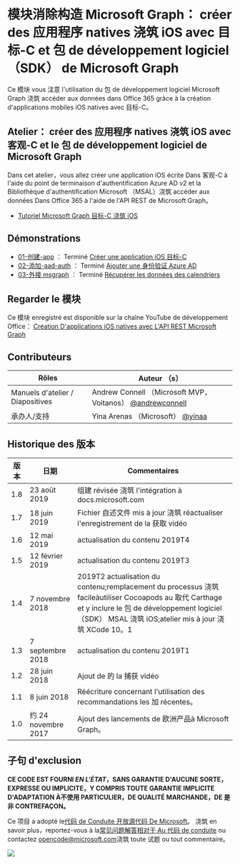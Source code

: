 # <a name="module-de-formation-microsoft-graph-crer-des-applications-natives-pour-ios-avec-objective-c-et-le-kit-de-dveloppement-logiciel-sdk-de-microsoft-graph"></a>模块消除构造 Microsoft Graph： créer des 应用程序 natives 浇筑 iOS avec 目标-C et 包 de développement logiciel （SDK） de Microsoft Graph

Ce 模块 vous 注意 l'utilisation du 包 de développement logiciel Microsoft Graph 浇筑 accéder aux données dans Office 365 grâce à la création d'applications mobiles iOS natives avec 目标-C。

## <a name="atelier-crer-des-applications-natives-pour-ios-avec-objective-c-et-le-kit-de-dveloppement-logiciel-de-microsoft-graph"></a>Atelier： créer des 应用程序 natives 浇筑 iOS avec 客观-C et le 包 de développement logiciel de Microsoft Graph

Dans cet atelier，vous allez créer une application iOS écrite Dans 客观-C à l'aide du point de terminaison d'authentification Azure AD v2 et la Bibliothèque d'authentification Microsoft （MSAL）浇筑 accéder aux données Dans Office 365 à l'aide de l'API REST de Microsoft Graph。

- [Tutoriel Microsoft Graph 目标-C 浇筑 iOS](https://docs.microsoft.com/graph/tutorials/ios-objectivec)

## <a name="dmonstrations"></a>Démonstrations

- [01-创建-app](demos/01-create-app) ： Terminé [Créer une application iOS 目标-C](https://docs.microsoft.com/graph/tutorials/ios-objectivec?tutorial-step=1)
- [02-添加-aad-auth](demos/02-add-aad-auth) ： Terminé [Ajouter une 身份验证 Azure AD](https://docs.microsoft.com/graph/tutorials/ios-objectivec?tutorial-step=3)
- [03-外接 msgraph](demos/03-add-msgraph) ： Terminé [Récupérer les données des calendriers](https://docs.microsoft.com/graph/tutorials/ios-objectivec?tutorial-step=4)

## <a name="regarder-le-module"></a>Regarder le 模块

Ce 模块 enregistré est disponible sur la chaîne YouTube de développement Office： [Création D'applications iOS natives avec L'API REST Microsoft Graph](https://youtu.be/Gg8Qy1Dqyzw)

## <a name="contributeurs"></a>Contributeurs

| Rôles | Auteur （s） |
| -------------------- | ------------------------------------------------------------------------------------ |
| Manuels d'atelier / Diapositives | Andrew Connell （Microsoft MVP，Voitanos） [@andrewconnell](//github.com/andrewconnell) |
| 承办人/支持 | Yina Arenas （Microsoft） [@yinaa](//github.com/yinaa) |

## <a name="historique-des-versions"></a>Historique des 版本

| 版本 | 日期 | Commentaires |
| ------- | ------------------ | ------------------------------------------------------------------------------------------------------------------------------------ |
| 1.8 | 23 août 2019 | 组建 révisée 浇筑 l'intégration à docs.microsoft.com |
| 1.7 | 18 juin 2019 | Fichier 自述文件 mis à jour 浇筑 réactualiser l'enregistrement de la 获取 vidéo |
| 1.6 | 12 mai 2019 | actualisation du contenu 2019T4 |
| 1.5 | 12 février 2019 | actualisation du contenu 2019T3 |
| 1.4 | 7 novembre 2018 | 2019T2 actualisation du contenu;remplacement du processus 浇筑 facileàutiliser Cocoapods au 取代 Carthage et y inclure le 包 de développement logiciel （SDK） MSAL 浇筑 iOS;atelier mis à jour 浇筑 XCode 10。1 |
| 1.3 | 7 septembre 2018 | actualisation du contenu 2019T1 |
| 1.2 | 28 juin 2018 | Ajout de 的 la 捕获 vidéo |
| 1.1 | 8 juin 2018 | Réécriture concernant l'utilisation des recommandations les 加 récentes。 |
| 1.0 | 约 24 novembre 2017 | Ajout des lancements de 欧洲产品à Microsoft Graph。 |

## <a name="clause-dexclusion"></a>子句 d'exclusion

**CE CODE EST FOURNI _EN L'ÉTAT_，SANS GARANTIE D'AUCUNE SORTE，EXPRESSE OU IMPLICITE，Y COMPRIS TOUTE GARANTIE IMPLICITE D'ADAPTATION À不使用 PARTICULIER，DE QUALITÉ MARCHANDE，DE 是非 CONTREFAÇON。**

Ce 项目 a adopté le[代码 de Conduite 开放源代码 De Microsoft](https://opensource.microsoft.com/codeofconduct/)。 浇筑 en savoir plus，reportez-vous à la[常见问题解答相对于 Au 代码 de conduite](https://opensource.microsoft.com/codeofconduct/faq/) ou contactez [opencode@microsoft.com](mailto:opencode@microsoft.com)浇筑 toute 试题 ou tout commentaire。

<img src="https://telemetry.sharepointpnp.com/msgraph-training-ios-objectivec" />
